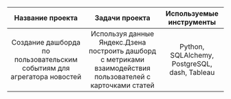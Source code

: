 | Название проекта | Задачи проекта | Используемые инструменты |
| :-------------: |:------------------:| :-----:|
|  Создание дашборда по пользовательским событиям для агрегатора новостей | Используя данные Яндекс.Дзена построить дашборд с метриками взаимодействия пользователей с карточками статей | Python, SQLAlchemy, PostgreSQL, dash, Tableau |

